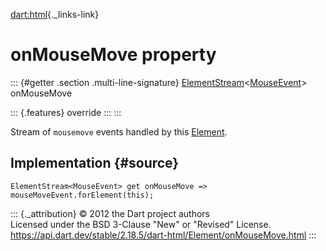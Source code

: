 [dart:html](../../dart-html/dart-html-library){._links-link}

onMouseMove property
====================

::: {#getter .section .multi-line-signature}
[ElementStream](../elementstream-class)\<[MouseEvent](../mouseevent-class)\>
onMouseMove

::: {.features}
override
:::
:::

Stream of `mousemove` events handled by this
[Element](../element-class).

Implementation {#source}
--------------

``` {.language-dart data-language="dart"}
ElementStream<MouseEvent> get onMouseMove => mouseMoveEvent.forElement(this);
```

::: {._attribution}
© 2012 the Dart project authors\
Licensed under the BSD 3-Clause \"New\" or \"Revised\" License.\
<https://api.dart.dev/stable/2.18.5/dart-html/Element/onMouseMove.html>
:::
